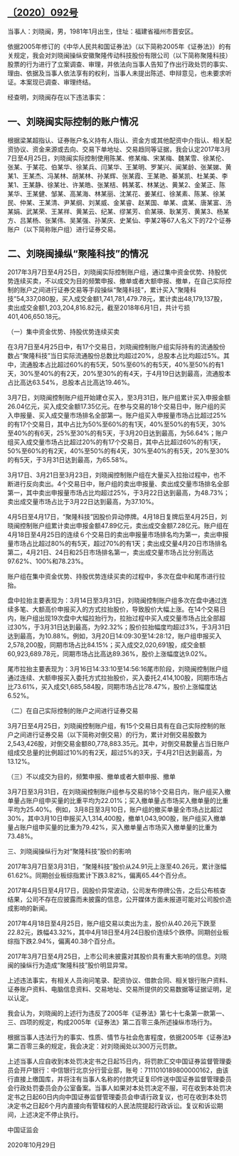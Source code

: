 ## [〔2020〕092号](http://www.csrc.gov.cn/pub/zjhpublic/G00306212/202012/t20201225_389393.htm)





 

当事人：刘晓闽，男，1981年1月出生，住址：福建省福州市晋安区。



依据2005年修订的《中华人民共和国证券法》（以下简称2005年《证券法》）的有关规定，我会对刘晓闽操纵安徽聚隆传动科技股份有限公司（以下简称聚隆科技）股票的行为进行了立案调查、审理，并依法向当事人告知了作出行政处罚的事实、理由、依据及当事人依法享有的权利，当事人未提出陈述、申辩意见，也未要求听证。本案现已调查、审理终结。



经查明，刘晓闽存在以下违法事实：



## 一、刘晓闽实际控制的账户情况



根据梁某超指认、证券账户名义持有人指认、资金方或其他配资中介指认、相关配资协议、资金来源或去向、交易下单地址、交易趋同等证据，我会认定2017年3月7日至4月25日，刘晓闽实际控制使用陈某、修某梅、宋某梅、魏某雪、徐某伦、张某、于某花、伯某华、徐某兵、闫某华、王某明、罗某兴、闻某龄、张某娣、黄某1、王某杰、冯某林、胡某林、孙某辉、张某霞、王某艳、綦某凯、杜某美、李某1、王某静、徐某壮、许某皓、张某桔、韩某茗、林某达、黄某2、金某正、陈某华、王某健、邹某、高某海、林某丽、沈某花、姜某红、徐某素、陈某、徐某民、仲某、王某清、尹某纲、刘某威、金某睿、赵某国、单某、虞某、唐某富、汤某娟、武某荣、王某祥、黄某云、纪某、缪某芳、俞某瑛、耿某芳、黄某3、杨某方、吕某杨、张某伟、吴某强、孙某庆、史某仙、李某2等67人名义下的72个证券账户（以下简称账户组）进行证券交易。



## 二、刘晓闽操纵“聚隆科技”的情况



2017年3月7日至4月25日，刘晓闽实际控制账户组，通过集中资金优势、持股优势连续买卖，不以成交为目的频繁申报、撤单或者大额申报、撤单，在自己实际控制的账户之间进行证券交易等手段操纵“聚隆科技”，累计买入“聚隆科技”54,337,080股，买入成交金额1,741,781,479.78元，累计卖出48,179,137股，卖出成交金额1,203,204,816.82元，截至2018年6月1日，共计亏损401,406,650.18元。



（一）集中资金优势、持股优势连续买卖



在3月7日至4月25日中，有17个交易日，刘晓闽控制账户组实际持有的流通股份数占“聚隆科技”当日实际流通股份总数比均超过20%，总股本占比均超过5%。其中，流通股本占比超过60%的有5天，50%至60%的有5天，40%至50%的有1天，30%至40%的有2天，20%至30%的有4天，于4月19日达到最高，流通股本占比高达63.54%，总股本占比高达19.46%。

3月7日，刘晓闽控制账户组开始建仓买入，至3月31日，账户组累计买入申报金额26.04亿元，买入成交金额17.35亿元。在参与交易的18个交易日中，账户组的买入申报量、买入成交量市场排名全部第一。账户组买入申报量市场占比超过25%的有17个交易日，其中占比为50%至60%的有1天，40%至50%的有5天，30%至40%的有6天，25%至30%的有5天，于3月20日达到最高，为56.64%；账户组买入成交量市场占比超过20%的有17个交易日，其中占比超过60%的有1天，50%至60%的有2天，40%至50%的有4天，30%至40%的有5天，20%至30%的有5天，于3月31日达到最高，为65.58%。

3月17日、3月21日至3月23日，刘晓闽控制账户组在大量买入拉抬过程中，也不断进行反向卖出。4个交易日中，账户组的卖出申报量、卖出成交量市场排名全部第一，其中卖出申报量市场占比均超过25%，于3月22日达到最高，为48.73%；卖出成交量市场占比于3月22日达到最高，为37.10%。

4月5日至4月17日，“聚隆科技”因股价异动停牌。4月18日复牌后至4月25日，刘晓闽控制账户组累计卖出申报金额47.89亿元，卖出成交金额7.28亿元。账户组在4月18日至4月25日的连续６个交易日的卖出申报量市场排名均为第一，卖出申报量市场占比超过80%的有5天，超过70%的有1天；卖出成交量4月20日市场排名第二，4月21日、24日和25日市场排名第一，卖出成交量市场占比分别高达97.62%、100%和78.23%。

账户组在集中资金优势、持股优势连续买卖的过程中，多次在盘中和尾市进行拉抬。

盘中拉抬主要表现为：3月14日至3月31日，刘晓闽控制账户组多次在盘中通过连续多笔、大额高价申报买入的方式拉抬股价，导致股价大幅上涨。在14个交易日内，账户组出现19次盘中大幅拉抬行为，拉抬过程中买入成交量市场占比全部超过30%，于3月31日达到最高，为92.32%；股价拉抬幅度均超过3%，于3月31日达到最高，为10.88%。例如，3月20日14:09:30至14:28:12，账户组申报买入2,578,200股，同期市场占比84.15%；买入成交2,020,691股，成交金额60,923,689.78元，同期市场占比高达89.36%，股价上涨幅度达9.02%。

尾市拉抬主要表现为：3月16日14:33:10至14:56:16尾市阶段，刘晓闽控制账户组通过连续、大额申报买入委托方式拉抬股价，买入委托2,414,100股，同期市场占比73.61%，买入成交1,685,584股，同期市场占比78.47%，股价上涨幅度达6.52%。

（二）在自己实际控制的账户之间进行证券交易

3月7日至4月25日，刘晓闽控制账户组，有15个交易日具有在自己实际控制的账户之间进行证券交易（以下简称对倒交易）的行为，累计对倒交易股数为2,543,426股，对倒交易金额80,778,883.35元。其中，对倒交易数量占当日账户组成交总量的比例超过10%的有2天，超过5%的3天，于4月21日达到最高，为13.12%。

（三）不以成交为目的，频繁申报、撤单或者大额申报、撤单

3月7日至3月31日，在刘晓闽控制账户组参与交易的18个交易日内，账户组买入撤单量占账户组申买量的比重平均为22.01%；买入撤单量占市场买入撤单量的比重平均为25.40%。例如，3月8日至3月10日，账户组的撤买单量全市场占比超过30%，其中3月10日申报买入1,314,400股，撤单1,043,900股，账户组买入撤单量占账户组申买量的比重为79.42%，买入撤单量占市场买入撤单量的比重为73.48%。

三、刘晓闽操纵行为对“聚隆科技”股价的影响

2017年3月7日至3月31日，“聚隆科技”股价从24.91元上涨至40.26元，累计涨幅61.62%。同期创业板综指累计下跌3.82%，偏离65.44个百分点。

2017年4月5日至4月17日，因股价异常波动，公司发布停牌公告，之后公布核查结果，公司不存在应披露而未披露的信息，公开媒体方面未报道可能对公司股价造成影响的新闻。

2017年4月18日至4月25日，账户组交易以卖出为主，股价从40.26元下跌至22.82元，跌幅43.32%，其中4月18日至4月24日股价连续5个跌停。同期创业板综指下跌2.94%，偏离40.38个百分点。

2017年3月7日至4月25日，上市公司未披露对其股价具有重大影响的信息。刘晓闽的操纵行为造成“聚隆科技”股价明显异常。

上述违法事实，有相关人员询问笔录、配资协议、借款合同、相关银行账户资料、证券账户资料、电脑信息资料、交易地址、交易所提供的交易数据等证据证明，足以认定。

我会认为，刘晓闽的上述行为违反了2005年《证券法》第七十七条第一款第一、三、四项的规定，构成2005年《证券法》第二百零三条所述操纵市场行为。

根据当事人违法行为的事实、性质、情节与社会危害程度，依据2005年《证券法》第二百零三条的规定，我会决定：对刘晓闽处以300万元罚款。

上述当事人应自收到本处罚决定书之日起15日内，将罚款汇交中国证券监督管理委员会开户银行：中信银行北京分行营业部，账号：7111010189800000162，由该行直接上缴国库，并将注有当事人名称的付款凭证复印件送中国证券监督管理委员会行政处罚委员会办公室备案。当事人如果对本处罚决定不服，可在收到本处罚决定书之日起60日内向中国证券监督管理委员会申请行政复议，也可在收到本处罚决定书之日起6个月内直接向有管辖权的人民法院提起行政诉讼。复议和诉讼期间，上述决定不停止执行。

 

 

中国证监会   

2020年10月29日  